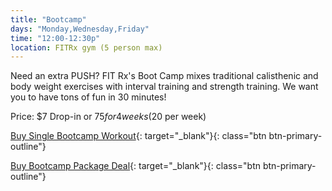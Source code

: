 ```yaml
---
title: "Bootcamp"
days: "Monday,Wednesday,Friday"
time: "12:00-12:30p"
location: FITRx gym (5 person max)
---
```

Need an extra PUSH? FIT Rx's Boot Camp mixes traditional calisthenic and body weight exercises with interval training and strength training. We want you to have tons of fun in 30 minutes!

Price:
$7 Drop-in or $75 for 4 weeks ($20 per week)

[Buy Single Bootcamp Workout](https://app.acuityscheduling.com/schedule.php?owner=16546307&calendarID=2494537){: target="_blank"}{: class="btn btn-primary-outline"}

[Buy Bootcamp Package Deal](https://app.acuityscheduling.com/catalog.php?owner=16546307&category=Bootcamp+Packages+%28%40+FIT+Rx+in-person%29){: target="_blank"}{: class="btn btn-primary-outline"}